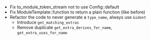 * Fix to_module_token_stream not to use Config::default
* Fix ModuleTemplate::function to return a plain function (like before)
* Refactor the code to never generate a `type_name`, always use `&ident`
  * Introduce `get_matching_extras`
  * Remove duplicate `get_extra_derives_for_name`, `get_extra_uses_for_name`
